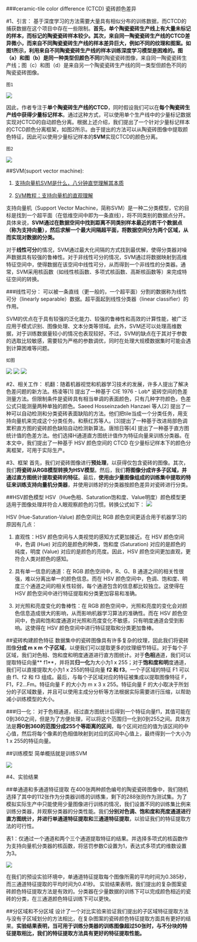 ###ceramic-tile color difference (CTCD) 瓷砖颜色差异

#1、引言：
基于深度学习的方法需要大量具有相似分布的训练数据，而CTCD的捕获数据在这个项目中存在一些限制。**首先，单个陶瓷瓷砖生产线上有大量未标记的样本，而标记的陶瓷瓷砖样本较少。其次，来自同一陶瓷瓷砖生产线的CTCD差异微小，而来自不同陶瓷瓷砖生产线的样本差异巨大，例如不同的纹理和图案。**如图1所示，利用来自不同陶瓷瓷砖生产线的样本训练深度学习模型是困难的。图（a）和图（b）是**同一种类型但颜色不同**的陶瓷瓷砖图像，来自同一陶瓷瓷砖生产线；图（c）和图（d）是来自另一个陶瓷瓷砖生产线的同一类型但颜色不同的陶瓷瓷砖图像。
	
	图1
![](https://github.com/dhf97/image/raw/main/CCDM.png)

因此，作者专注于**单个陶瓷砖生产线的CTCD**，同时假设我们可以在**每个陶瓷砖生产线中获得少量标记样本**。通过这种方式，可以使用单个生产线中的少量标记数据实现对CTCD的自动颜色分离。根据上述介绍，我们提出了一个针对少量标记样本的CTCD颜色分离框架，如图2所示。由于提出的方法可以从陶瓷砖图像中提取颜色特征，因此可以使用少量标记样本的**SVM**实现CTCD的颜色分离。
	
	图2
![](https://github.com/dhf97/image/raw/main/OCSF.png)


##SVM(suport vector machine):
1. [支持向量机SVM是什么，八分钟直觉理解其本质](https://www.bilibili.com/video/BV16T4y1y7qj/?spm_id_from=333.337.search-card.all.click&vd_source=76039304b78bf351fa45d5750955e749)

2. [SVM教程：支持向量机的直观理解](https://zhuanlan.zhihu.com/p/40857202)

支持向量机（Support Vector Machine，简称SVM）是一种二分类模型，它的目标是找到一个超平面（在低维空间中即为一条直线），将不同类别的数据点分开。具体来说，**SVM通过在数据空间中找到距离不同类别样本最近的若干个数据点（称为支持向量），然后求解一个最大间隔超平面，将数据空间分为两个区域，从而实现对数据的分类。**

对于**线性可分**的情况，SVM通过最大化间隔的方式找到最优解，使得分类器对噪声数据具有较强的鲁棒性。对于非线性可分的情况，SVM通过将数据映射到高维特征空间中，使得数据在该空间中线性可分，从而得到一个非线性的分类器。通常，SVM采用核函数（如线性核函数、多项式核函数、高斯核函数等）来完成特征空间的转换。

###线性可分：
可以被一条直线（更一般的，一个超平面）分割的数据称为线性可分（linearly separable）数据。超平面起到线性分类器（linear classifier）的作用。

SVM的优点在于具有较强的泛化能力、较强的鲁棒性和高效的计算性能，被广泛应用于模式识别、图像处理、文本分类等领域。此外，SVM还可以处理高维数据，对于训练数据量较小的情况也表现较好。不过，SVM的缺点在于其对于参数的选取比较敏感，需要较为严格的参数调优，同时在处理大规模数据集时可能会遇到计算困难等问题。

	如图
![](https://github.com/dhf97/image/raw/main/SC.png)
![](https://github.com/dhf97/image/raw/main/BG.png)
![](https://github.com/dhf97/image/raw/main/SVM.png)


#2、相关工作：
	机翻：随着机器视觉和机器学习技术的发展，许多人提出了解决色差问题的新方法。杨凌等[1] 提出了一种基于 CIE 1976 - L*a*b* 瓷砖空间的色差测量方法。但限制条件是瓷砖具有相当单调的表面颜色，只有几种字符颜色，色差公式只能测量两种单独的颜色。Saeed Hosseinzadeh Hanzaei 等人[2] 提出了一种可以自动检测和分类瓷砖表面缺陷的方法。他们把tile当成一个分类任务，用支持向量机来完成这个分类任务。和蔡红苏等人。[3]提出了一种基于改进局部色调累积直方图的瓷砖颜色缺陷自动检测新算法。唐旭日等[4] 提出了一种基于直方图统计值的色差方法。他们选择H通道直方图统计值作为特征向量来训练分类器。在本文中，我们提出了一种基于 HSV 颜色空间的 CTCD 在少量标记样本下的颜色分离框架，可用于实际生产。

#3、框架
首先，我们对瓷砖图像进行**预处理**，以获得仅包含瓷砖的图像。其次，我们**将瓷砖从RGB模型转换为HSV模型**。然后，我们**将图像分成许多子区域，并通过直方图统计提取瓷砖的特征**。最后，**使用由少量图像组成的训练集中提取的特征来训练支持向量机分类器**，并使用训练好的分类器按颜色差异对瓷砖进行分类。

##HSV颜色模型
HSV（Hue色相、Saturation饱和度、Value明度）颜色模型更适用于图像处理并符合人眼观察颜色的习惯。转换公式如下：
![](https://github.com/dhf97/image/raw/main/HSV.png)

HSV (Hue-Saturation-Value) 颜色空间比 RGB 颜色空间更适合用于机器学习的原因有几点：

1. 直观性：HSV 颜色空间与人类视觉的感知方式更加接近。在 HSV 颜色空间中，色调 (Hue) 对应的是颜色的种类，饱和度 (Saturation) 对应的是颜色的纯度，明度 (Value) 对应的是颜色的亮度。因此，HSV 颜色空间更加直观，更符合人类对颜色的感知。

2. 具有单一信息的通道：在 RGB 颜色空间中，R、G、B 通道之间的相关性很强，难以分离出单一的颜色信息。而在 HSV 颜色空间中，色调、饱和度、明度三个通道之间的相关性较弱，每个通道包含的信息都比较独立。这使得在 HSV 颜色空间中进行特征提取和分类更加容易和准确。

3. 对光照和亮度变化的鲁棒性：在 RGB 颜色空间中，光照和亮度的变化会对颜色信息造成很大的影响，从而影响机器学习算法的准确性。而在 HSV 颜色空间中，色调和饱和度通道对光照和亮度变化不敏感，只有明度通道会受到影响。这使得在 HSV 颜色空间中进行特征提取和分类更加鲁棒。

##瓷砖构建颜色特征
数据集中的瓷砖图像具有许多复杂的纹理，因此我们将瓷砖图像**分成 m x m 个子区域**，以便我们可以提取更多的纹理细节特征。对于每个子区域，我们对色相、饱和度和明度通道进行直方图统计。对于**色相**通道，我们可以提取特征向量** f1**，并将其**归一化**为大小为1 x 255；对于**饱和度和明**度通道，我们可以直接提取大小为1 x 255的特征向量 **f2 和 f3**。一个子区域的特征 F1 可以由 f1、f2 和 f3 组成。最后，与每个子区域对应的特征被集成以提取图像特征 F，F1，F2...Fm。特征向量 F 的大小为 m x 3 x 255。特征向量 F 的大小取决于所划分的子区域数量，并且可以使用主成分分析等方法根据实际需要进行压缩，以帮助减小训练模型的大小。

###归一化：
对于色相通道，经过直方图统计后得到一个特征向量f1，其值可能在0到360之间，但是为了方便处理，可以将这个范围归一化到0到255之间。具体方法是**将0到360的范围分成255个等距离的区间**，每个区间对应的值为该区间的中心值，然后将每个像素的色相值映射到对应的区间中心值上，最终得到一个大小为1 x 255的特征向量。

##训练模型
简单概括就是训练SVM

![](https://github.com/dhf97/image/raw/main/TMFC.png)

#4、实验结果

##单通道和多通道特征提取
在400张两种颜色编号的陶瓷瓷砖图像中，我们随机选择了其中的112张作为分类器训练的训练集，剩下的288张则作为测试集。为了模拟实际生产中只能使用少量图像进行训练的情况，我们设置不同的训练集比例来训练分类器，并观察分类器的分类性能。我们**分别对色调、饱和度和亮度通道进行直方图统计，并进行单通道特征提取和三通道特征提取**，以验证我们的特征提取方法的可行性。

表1：仅通过一个通道和两个三个通道提取特征的结果。并选择多项式的核函数作为支持向量机分类器的核函数，将惩罚参数C设置为1，表达式多项式的维数设置为3。

![](https://github.com/dhf97/image/raw/main/TB1.png)

在我们的预设实验环境中，单通道特征提取每个图像所需的平均时间为0.385秒，而三通道特征提取的平均时间为0.41秒。 实验结果表明，我们提出的复杂图案瓷砖颜色特征提取方法是有效的。分类器在少量数据的训练下可以完成颜色相近的瓷砖的分类，在三通道颜色特征训练下可以更快。

##分区域和不分区域
设计了一个对比实验来验证我们提出的子区域特征提取方法与没有子区域划分的方法相比，在复杂图案的瓷砖颜色特征提取方面具有更好的结果。**实验结果表明，当可用于训练分类器的训练图像超过50张时，与不分块的特征提取相比，我们的特征提取方法具有更好的特征提取性能。**